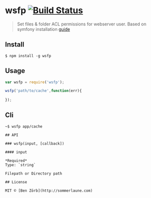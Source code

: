 # wsfp [![Build Status](https://travis-ci.org/bezoerb/wsfp.svg?branch=master)](https://travis-ci.org/bezoerb/wsfp)

> Set files & folder ACL permissions for webserver user. Based on symfony installation [guide](http://symfony.com/doc/current/book/installation.html#book-installation-permissions) 


## Install

```
$ npm install -g wsfp
```


## Usage

```js
var wsfp = require('wsfp');

wsfp('path/to/cache',function(err){
	
});
```

## Cli

```shell
~$ wsfp app/cache

## API

### wsfp(input, [callback])

#### input

*Required*  
Type: `string`

Filepath or Directory path

## License

MIT © [Ben Zörb](http://sommerlaune.com)
